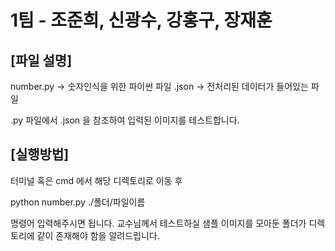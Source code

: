 # 1팀 - 조준희, 신광수, 강홍구, 장재훈

## [파일 설명]

number.py  -> 숫자인식을 위한 파이썬 파일
.json -> 전처리된 데이터가 들어있는 파일

.py 파일에서 .json 을 참조하여 입력된 이미지를 테스트합니다.

## [실행방법]

터미널 혹은 cmd 에서 해당 디렉토리로 이동 후 

python number.py ./폴더/파일이름 

명령어 입력해주시면 됩니다.
교수님께서 테스트하실 샘플 이미지를 모아둔 폴더가
디렉토리에 같이 존재해야 함을 알려드립니다.